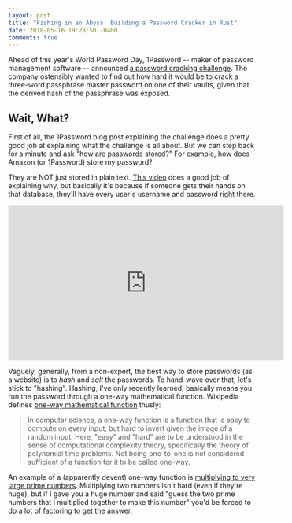 ```yaml
---
layout: post
title: "Fishing in an Abyss: Building a Password Cracker in Rust"
date: 2018-05-16 19:28:50 -0400
comments: true
---
```


Ahead of this year's World Password Day, 1Password -- maker of password management software -- announced [a password cracking challenge](https://blog.agilebits.com/2018/04/26/how-strong-should-your-master-password-be-for-world-password-day-wed-like-to-know/). The company ostensibly wanted to find out how hard it would be to crack a three-word passphrase master password on one of their vaults, given that the derived hash of the passphrase was exposed.

## Wait, What? 

First of all, the 1Password blog post explaining the challenge does a pretty good job at explaining what the challenge is all about. But we can step back for a minute and ask "how are passwords stored?" For example, how does Amazon (or 1Password) store my password?

They are NOT just stored in plain text. [This video](https://www.youtube.com/watch?v=8ZtInClXe1Q) does a good job of explaining why, but basically it's because if someone gets their hands on that database, they'll have every user's username and password right there. 

<iframe width="560" height="315" src="https://www.youtube-nocookie.com/embed/8ZtInClXe1Q" frameborder="0" allow="autoplay; encrypted-media" allowfullscreen></iframe>

Vaguely, generally, from a non-expert, the best way to store passwords (as a website) is to _hash_ and _salt_ the passwords. To hand-wave over that, let's stick to "hashing". Hashing, I've only recently learned, basically means you run the password through a one-way mathematical function. Wikipedia defines [one-way mathematical function](https://en.wikipedia.org/wiki/One-way_function) thusly:

> In computer science, a one-way function is a function that is easy to compute on every input, but hard to invert given the image of a random input. Here, "easy" and "hard" are to be understood in the sense of computational complexity theory, specifically the theory of polynomial time problems. Not being one-to-one is not considered sufficient of a function for it to be called one-way.

An example of a (apparently devent) one-way function is [multiplying to very large prime numbers](https://en.wikipedia.org/wiki/One-way_function#Multiplication_and_factoring). Multiplying two numbers isn't hard (even if they're huge), but if I gave you a huge number and said "guess the two prime numbers that I multiplied together to make this number" you'd be forced to do a lot of factoring to get the answer.
